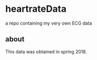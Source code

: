 # heartrateData
a repo containing my very own ECG data

## about
<p> This data was obtained in spring 2018. 
